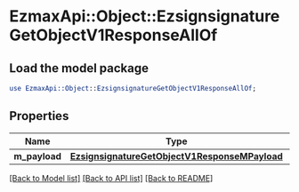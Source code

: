 # EzmaxApi::Object::EzsignsignatureGetObjectV1ResponseAllOf

## Load the model package
```perl
use EzmaxApi::Object::EzsignsignatureGetObjectV1ResponseAllOf;
```

## Properties
Name | Type | Description | Notes
------------ | ------------- | ------------- | -------------
**m_payload** | [**EzsignsignatureGetObjectV1ResponseMPayload**](EzsignsignatureGetObjectV1ResponseMPayload.md) |  | 

[[Back to Model list]](../README.md#documentation-for-models) [[Back to API list]](../README.md#documentation-for-api-endpoints) [[Back to README]](../README.md)


